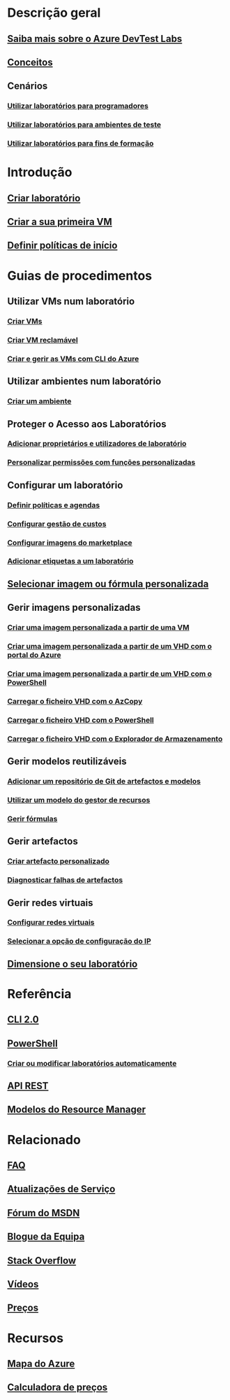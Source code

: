 # Descrição geral
## [Saiba mais sobre o Azure DevTest Labs](devtest-lab-overview.md)
## [Conceitos](devtest-lab-concepts.md)
## Cenários
### [Utilizar laboratórios para programadores](devtest-lab-developer-lab.md)
### [Utilizar laboratórios para ambientes de teste](devtest-lab-test-env.md)
### [Utilizar laboratórios para fins de formação](devtest-lab-training-lab.md)

# Introdução
## [Criar laboratório](devtest-lab-create-lab.md)
## [Criar a sua primeira VM](devtest-lab-create-first-vm.md)
## [Definir políticas de início](devtest-lab-get-started-with-lab-policies.md)

# Guias de procedimentos
## Utilizar VMs num laboratório
### [Criar VMs](devtest-lab-add-vm.md)
### [Criar VM reclamável](devtest-lab-add-claimable-vm.md)
### [Criar e gerir as VMs com CLI do Azure](devtest-lab-vmcli.md)

## Utilizar ambientes num laboratório
### [Criar um ambiente](devtest-lab-create-environment-from-arm.md)

## Proteger o Acesso aos Laboratórios
### [Adicionar proprietários e utilizadores de laboratório](devtest-lab-add-devtest-user.md)
### [Personalizar permissões com funções personalizadas](devtest-lab-grant-user-permissions-to-specific-lab-policies.md)

## Configurar um laboratório
### [Definir políticas e agendas](devtest-lab-set-lab-policy.md)
### [Configurar gestão de custos](devtest-lab-configure-cost-management.md)
### [Configurar imagens do marketplace](devtest-lab-configure-marketplace-images.md)
### [Adicionar etiquetas a um laboratório](devtest-lab-add-tag.md)

## [Selecionar imagem ou fórmula personalizada](devtest-lab-comparing-vm-base-image-types.md)

## Gerir imagens personalizadas
### [Criar uma imagem personalizada a partir de uma VM](devtest-lab-create-custom-image-from-vm-using-portal.md)
### [Criar uma imagem personalizada a partir de um VHD com o portal do Azure](devtest-lab-create-template.md)
### [Criar uma imagem personalizada a partir de um VHD com o PowerShell](devtest-lab-create-custom-image-from-vhd-using-powershell.md)
### [Carregar o ficheiro VHD com o AzCopy](devtest-lab-upload-vhd-using-azcopy.md)
### [Carregar o ficheiro VHD com o PowerShell](devtest-lab-upload-vhd-using-powershell.md)
### [Carregar o ficheiro VHD com o Explorador de Armazenamento](devtest-lab-upload-vhd-using-storage-explorer.md)

## Gerir modelos reutilizáveis
### [Adicionar um repositório de Git de artefactos e modelos](devtest-lab-add-artifact-repo.md)
### [Utilizar um modelo do gestor de recursos](devtest-lab-use-resource-manager-template.md)
### [Gerir fórmulas](devtest-lab-manage-formulas.md)

## Gerir artefactos
### [Criar artefacto personalizado](devtest-lab-artifact-author.md)
### [Diagnosticar falhas de artefactos](devtest-lab-troubleshoot-artifact-failure.md)

## Gerir redes virtuais
### [Configurar redes virtuais](devtest-lab-configure-vnet.md)
### [Selecionar a opção de configuração do IP](devtest-lab-shared-ip.md)

## [Dimensione o seu laboratório](devtest-lab-scale-lab.md)

# Referência
## [CLI 2.0](/cli/azure/lab)
## [PowerShell](/powershell/module/azurerm.devtestlabs/#devtest_labs)
### [Criar ou modificar laboratórios automaticamente](devtest-lab-use-arm-and-powershell-for-lab-resources.md)
## [API REST](https://docs.microsoft.com/rest/api/dtl/)
## [Modelos do Resource Manager](https://github.com/Azure/azure-devtestlab/tree/master/Samples)


# Relacionado
## [FAQ](devtest-lab-faq.md)
## [Atualizações de Serviço](https://azure.microsoft.com/updates/?product=devtest-lab)
## [Fórum do MSDN](https://social.msdn.microsoft.com/Forums/en-US/home?forum=AzureDevTestLabs)
## [Blogue da Equipa](https://blogs.msdn.microsoft.com/devtestlab/)
## [Stack Overflow](http://stackoverflow.com/questions/tagged/azure-devtest-labs)
## [Vídeos](https://azure.microsoft.com/documentation/videos/index/?services=devtest-lab)
## [Preços](https://azure.microsoft.com/pricing/details/devtest-lab/)


# Recursos
## [Mapa do Azure](https://azure.microsoft.com/en-us/roadmap/?category=developer-tools)
## [Calculadora de preços](https://azure.microsoft.com/pricing/calculator/)
